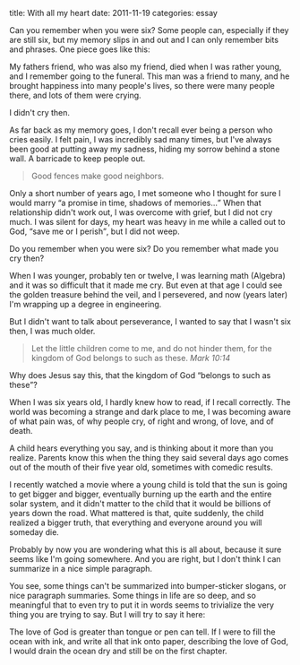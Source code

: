title: With all my heart
date: 2011-11-19
categories: essay


Can you remember when you were six? Some people can, especially if they
are still six, but my memory slips in and out and I can only remember
bits and phrases. One piece goes like this:

My fathers friend, who was also my friend, died when I was rather young,
and I remember going to the funeral. This man was a friend to many, and
he brought happiness into many people's lives, so there were many people
there, and lots of them were crying.

I didn't cry then.

As far back as my memory goes, I don't recall ever being a person who
cries easily. I felt pain, I was incredibly sad many times, but I've
always been good at putting away my sadness, hiding my sorrow behind
a stone wall. A barricade to keep people out.

> Good fences make good neighbors.

Only a short number of years ago, I met someone who I thought for sure
I would marry <q>a promise in time, shadows of memories...</q> When that
relationship didn't work out, I was overcome with grief, but I did not
cry much. I was silent for days, my heart was heavy in me while a called
out to God, <q>save me or I perish</q>, but I did not weep.

Do you remember when you were six? Do you remember what made you cry then?

When I was younger, probably ten or twelve, I was learning math (Algebra)
and it was so difficult that it made me cry. But even at that age I could
see the golden treasure behind the veil, and I persevered, and now (years
later) I'm wrapping up a degree in engineering.

But I didn't want to talk about perseverance, I wanted to say that I wasn't
six then, I was much older.

> Let the little children come to me, and do not hinder them, for the kingdom
> of God belongs to such as these. <cite>Mark 10:14</cite>

Why does Jesus say this, that the kingdom of God <q>belongs to such as these</q>?

When I was six years old, I hardly knew how to read, if I recall correctly.
The world was becoming a strange and dark place to me, I was becoming aware
of what pain was, of why people cry, of right and wrong, of love, and of death.

A child hears everything you say, and is thinking about it more than you
realize. Parents know this when the thing they said several days ago comes
out of the mouth of their five year old, sometimes with comedic results.

I recently watched a movie where a young child is told that the sun is going
to get bigger and bigger, eventually burning up the earth and the entire
solar system, and it didn't matter to the child that it would be billions
of years down the road. What mattered is that, quite suddenly, the child
realized a bigger truth, that everything and everyone around you will
someday die.

Probably by now you are wondering what this is all about, because it sure
seems like I'm going somewhere. And you are right, but I don't think I can
summarize in a nice simple paragraph.

You see, some things can't be summarized into bumper-sticker slogans, or nice
paragraph summaries. Some things in life are so deep, and so meaningful that
to even try to put it in words seems to trivialize the very thing you are trying
to say. But I will try to say it here:

The love of God is greater than tongue or pen can tell. If I were to fill the
ocean with ink, and write all that ink onto paper, describing the love of God,
I would drain the ocean dry and still be on the first chapter.
